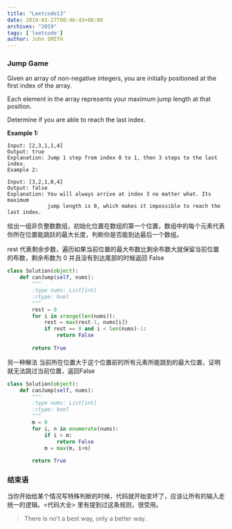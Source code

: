 ```yaml
---
title: "Leetcode13"
date: 2019-03-27T00:46:43+08:00
archives: "2019"
tags: ['leetcode']
author: John SMITH
---
```


### Jump Game

Given an array of non-negative integers, you are initially positioned at the first index of the array.

Each element in the array represents your maximum jump length at that position.

Determine if you are able to reach the last index.

**Example 1:**

```
Input: [2,3,1,1,4]
Output: true
Explanation: Jump 1 step from index 0 to 1, then 3 steps to the last index.
Example 2:
```

```
Input: [3,2,1,0,4]
Output: false
Explanation: You will always arrive at index 3 no matter what. Its maximum
             jump length is 0, which makes it impossible to reach the last index.
```

给出一组非负整数数组，初始化位置在数组的第一个位置，数组中的每个元素代表你所在位置能跳跃的最大长度，判断你是否能到达最后一个数组。

rest 代表剩余步数，遍历如果当前位置的最大布数比剩余布数大就保留当前位置的布数，剩余布数为 0 并且没有到达尾部的时候返回 False

```python
class Solution(object):
    def canJump(self, nums):
        """
        :type nums: List[int]
        :rtype: bool
        """
        rest = 0
        for i in xrange(len(nums)):
            rest = max(rest-1, nums[i])
            if rest == 0 and i < len(nums)-1:
                return False
            
        return True
```

另一种解法 当前所在位置大于这个位置前的所有元素所能跳到的最大位置，证明就无法跳过当前位置，返回False

```python
class Solution(object):
    def canJump(self, nums):
        """
        :type nums: List[int]
        :rtype: bool
        """
        m = 0
        for i, n in enumerate(nums):
            if i > m:
                return False
            m = max(m, i+n)
        
        return True
```

### 结束语

当你开始给某个情况写特殊判断的时候，代码就开始变坏了，应该让所有的输入走统一的逻辑。<代码大全> 里有提到过这条规则，很受用。

> There is no't a best way, only a better way.
